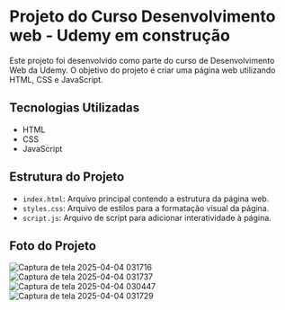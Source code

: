 # Projeto do Curso Desenvolvimento web - Udemy em construção



Este projeto foi desenvolvido como parte do curso de Desenvolvimento Web da Udemy. O objetivo do projeto é criar uma página web utilizando HTML, CSS e JavaScript.

## Tecnologias Utilizadas

- HTML
- CSS
- JavaScript

## Estrutura do Projeto

- `index.html`: Arquivo principal contendo a estrutura da página web.
- `styles.css`: Arquivo de estilos para a formatação visual da página.
- `script.js`: Arquivo de script para adicionar interatividade à página.


## Foto do Projeto
![Captura de tela 2025-04-04 031716](https://github.com/user-attachments/assets/7a02d21a-3b46-4e60-b8f3-275df13f07f3)
![Captura de tela 2025-04-04 031737](https://github.com/user-attachments/assets/18b2524a-ca6c-4f5e-b3f5-fd4849c93da1)
![Captura de tela 2025-04-04 030447](https://github.com/user-attachments/assets/db2e25f0-a5aa-4cf6-a467-23d4309ef1d2)
![Captura de tela 2025-04-04 031729](https://github.com/user-attachments/assets/2bd1b926-4350-4293-9e90-04ef12ecc6e4)




